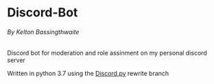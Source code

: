 # Discord-Bot
###### _By Kelton Bassingthwaite_

Discord bot for moderation and role assinment on my personal discord server

Written in python 3.7 using the [Discord.py](https://github.com/Rapptz/discord.py "Github Page") rewrite branch
